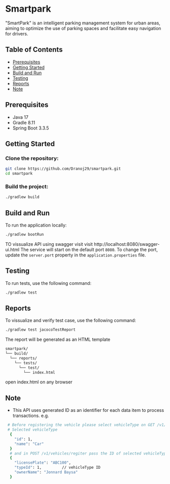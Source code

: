 # Smartpark 

"SmartPark" is an intelligent parking management system for
urban areas, aiming to optimize the use of parking spaces and facilitate easy
navigation for drivers.

## Table of Contents
- [Prerequisites](#prerequisites)
- [Getting Started](#getting-started)
- [Build and Run](#build-and-run)
- [Testing](#testing)
- [Reports](#reports)
- [Note](#note)

## Prerequisites
  - Java 17
  - Gradle 8.11
  - Spring Boot 3.3.5

## Getting Started

  ### Clone the repository:
  ```bash
  git clone https://github.com/Dranoj29/smartpark.git
  cd smartpark
  ```

  ### Build the project:
  ```bash
  ./gradlew build
  ```

  ## Build and Run

  To run the application locally:
  ```bash
  ./gradlew bootRun
  ```

  TO vissualize API using swagger visit visit http://localhost:8080/swagger-ui.html 
  The service will start on the default port `8080`. To change the port, update the `server.port` property in the `application.properties` file.

  ## Testing

  To run tests, use the following command:
  ```bash
  ./gradlew test
  ```

  ## Reports

  To vissualize and verify test case, use the following command:
  ```bash
  ./gradlew test jacocoTestReport
  ```
  The report will be generated as an HTML template 
  ```bash
  smartpark/ 
  └── build/ 
    └── reports/ 
      └── tests/       
        └── test/
          └── index.html
  ```
  open index.html on any browser

  ## Note
  - This API uses generated ID as an identifier for each data item to process transactions.
    e.g.
  ```bash
   # Before registering the vehicle please select vehicleType on GET /v1/vehicles/types
   # Selected vehicleType
    {
      "id": 1,       
      "name": "Car"
    }
    # and in POST /v1/vehicles/regiter pass the ID of selected vehicleType
    {
      "licensePlate": "ABC100",
      "typeId": 1,         // vehicleType ID
      "ownerName": "Jonnard Baysa"
    }
  ```











          
